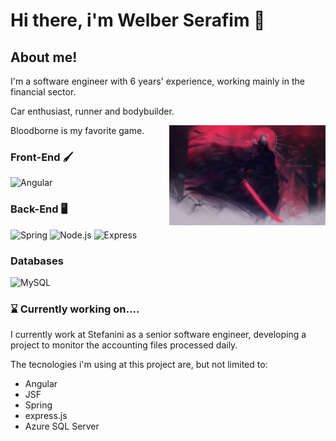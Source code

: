 # Hi there, i'm Welber Serafim 🦅

## About me!

I'm a software engineer with 6 years' experience, working mainly in the financial sector.

Car enthusiast, runner and bodybuilder.

Bloodborne is my favorite game.
<img src="/crow.png" width="250" align="right">

### Front-End 🖌
![Angular](https://img.shields.io/badge/angular-red?logo=angular&logoColor=purple&color=black)


### Back-End 🖥
![Spring](https://img.shields.io/badge/spring-brightgreen?logo=spring&color=black)
![Node.js](https://img.shields.io/badge/-Node.js-000?&logo=node.js)
![Express](https://img.shields.io/badge/-Express-000?&logo=express)


### Databases
![MySQL](https://img.shields.io/badge/-MySQL-000?&logo=MySQL)

### ⌛️ Currently working on.... 

I currently work at Stefanini as a senior software engineer, developing a project to monitor the accounting files processed daily.

The tecnologies i'm using at this project are, but not limited to:
- Angular
- JSF
- Spring 
- express.js
- Azure SQL Server
